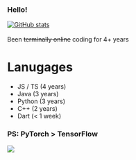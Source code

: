 ### Hello!
[![GitHub stats](https://github-readme-stats-5w5otha6c-notfish232.vercel.app/api?username=NotFish232&theme=onedark)](https://github.com/anuraghazra/github-readme-stats)
\
\
Been ~~terminally online~~ coding for 4+ years 
# Lanugages
* JS / TS (4 years)
* Java (3 years)
* Python (3 years)
* C++ (2 years)
* Dart (< 1 week)
### PS: PyTorch > TensorFlow 
![](https://komarev.com/ghpvc/?username=NotFish232)
